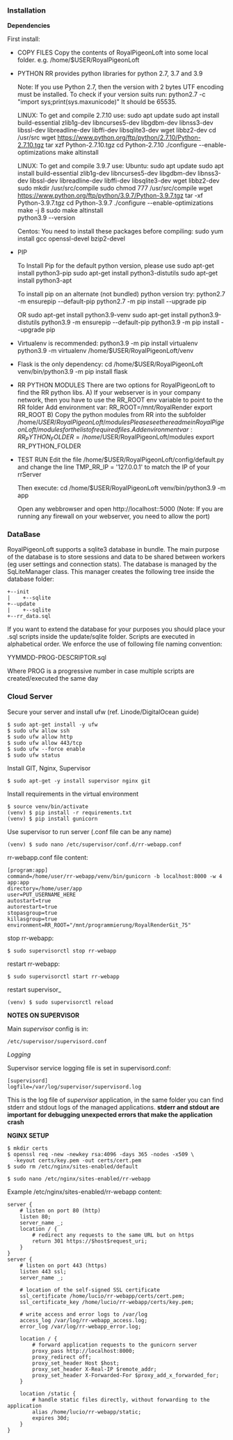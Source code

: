 ### Installation ###

**Dependencies**

First install:

- COPY FILES
	Copy the contents of RoyalPigeonLoft into some local folder.
	e.g. /home/$USER/RoyalPigeonLoft


- PYTHON
  RR provides python libraries for python 2.7, 3.7 and 3.9
  
  Note: If you use Python 2.7, then the version with 2 bytes UTF encoding must be installed.
  To check if your version suits run:
  python2.7 -c "import sys;print(sys.maxunicode)"
  It should be 65535. 

  LINUX: To get and compile 2.7.10 use:
    sudo apt update
	sudo apt install build-essential zlib1g-dev libncurses5-dev libgdbm-dev libnss3-dev libssl-dev libreadline-dev libffi-dev libsqlite3-dev wget libbz2-dev
    cd /usr/src
    wget https://www.python.org/ftp/python/2.7.10/Python-2.7.10.tgz
    tar xzf Python-2.7.10.tgz
    cd Python-2.7.10
    ./configure --enable-optimizations
    make altinstall
	
  LINUX: To get and compile 3.9.7 use:
    Ubuntu:
		sudo apt update
		sudo apt install build-essential zlib1g-dev libncurses5-dev libgdbm-dev libnss3-dev libssl-dev libreadline-dev libffi-dev libsqlite3-dev wget libbz2-dev
		sudo mkdir /usr/src/compile
		sudo chmod 777 /usr/src/compile
		wget https://www.python.org/ftp/python/3.9.7/Python-3.9.7.tgz
		tar -xf Python-3.9.7.tgz
		cd Python-3.9.7
		./configure --enable-optimizations
		make -j 8
		sudo make altinstall	
		python3.9 --version

	Centos:
	    You need to install these packages before compiling:
		sudo yum install gcc openssl-devel bzip2-devel	

	
    
- PIP

	To Install Pip for the default python version, please use
		sudo apt-get install python3-pip
		sudo apt-get install python3-distutils
		sudo apt-get install python3-apt
	
	To install pip on an alternate (not bundled) python version try:
		python2.7 -m ensurepip --default-pip
		python2.7 -m pip install --upgrade pip

    OR
	    sudo apt-get install python3.9-venv
		sudo apt-get install python3.9-distutils
		python3.9 -m ensurepip --default-pip
		python3.9 -m pip install --upgrade pip

	

- Virtualenv is recommended:
    python3.9 -m pip install virtualenv
    python3.9 -m virtualenv  /home/$USER/RoyalPigeonLoft/venv

- Flask is the only dependency:
    cd /home/$USER/RoyalPigeonLoft
    venv/bin/python3.9 -m pip install flask
    


- RR PYTHON MODULES
  There are two options for RoyalPigeonLoft to find the RR python libs.
  A) If your webserver is in your company network, then you have to use the RR_ROOT env variable to point to the RR folder
	 Add environment var:
		RR_ROOT=/mnt/RoyalRender
		export RR_ROOT
  B) Copy the python modules from RR into the subfolder  /home/$USER/RoyalPigeonLoft/modules
     Please see the readme in RoyalPigeonLoft/modules for the list of required files.
	 Add environment var:
		RR_PYTHON_FOLDER=/home/$USER/RoyalPigeonLoft/modules
		export RR_PYTHON_FOLDER
- TEST RUN
  Edit the file /home/$USER/RoyalPigeonLoft/config/default.py 
  and change the line TMP_RR_IP = '127.0.0.1' to match the IP of your rrServer
  
  Then execute:
	cd /home/$USER/RoyalPigeonLoft
	venv/bin/python3.9 -m app
	
  Open any webbrowser and open http://localhost::5000
  (Note: If you are running any firewall on your webserver, you need to allow the port)
	

### DataBase ###
RoyalPigeonLoft supports a sqlite3 database in bundle. The main purpose of the database is to store sessions and data to be
shared between workers (eg user settings and connection stats).
The database is managed by the SqLiteManager class. This manager creates the following tree inside the database folder:

    +--init
    |    +--sqlite
    +--update
    |    +--sqlite
    +--rr_data.sql
    
If you want to extend the database for your purposes you should place your .sql scripts inside the update/sqlite folder.
Scripts are executed in alphabetical order. We enforce the use of following file naming convention:

YYMMDD-PROG-DESCRIPTOR.sql

Where PROG is a progressive number in case multiple scripts are created/executed the same day

### Cloud Server ###
Secure your server and install ufw (ref. Linode/DigitalOcean guide)

    $ sudo apt-get install -y ufw
    $ sudo ufw allow ssh
    $ sudo ufw allow http
    $ sudo ufw allow 443/tcp
    $ sudo ufw --force enable
    $ sudo ufw status

Install GIT, Nginx, Supervisor

    $ sudo apt-get -y install supervisor nginx git

Install requirements in the virtual environment

    $ source venv/bin/activate
    (venv) $ pip install -r requirements.txt
    (venv) $ pip install gunicorn
    
Use supervisor to run server (.conf file can be any name)

    (venv) $ sudo nano /etc/supervisor/conf.d/rr-webapp.conf
    
rr-webapp.conf file content:

    [program:app]
    command=/home/user/rr-webapp/venv/bin/gunicorn -b localhost:8000 -w 4 app:app
    directory=/home/user/app
    user=PUT_USERNAME_HERE
    autostart=true
    autorestart=true
    stopasgroup=true
    killasgroup=true
    environment=RR_ROOT="/mnt/programmierung/RoyalRenderGit_75"

stop rr-webapp:
    
    $ sudo supervisorctl stop rr-webapp
      
restart rr-webapp:
    
    $ sudo supervisorctl start rr-webapp

restart supervisor_

    (venv) $ sudo supervisorctl reload
    
**NOTES ON SUPERVISOR**

Main *supervisor* config is in:

    /etc/supervisor/supervisord.conf

*Logging*

Supervisor service logging file is set in supervisord.conf:
    
    [supervisord]
    logfile=/var/log/supervisor/supervisord.log
    
This is the log file of *supervisor* application, in the same folder you can find stderr and stdout logs of the managed applications. **stderr and stdout are important for debugging unexpected errors that make the application crash**

    
**NGINX SETUP**

    $ mkdir certs
    $ openssl req -new -newkey rsa:4096 -days 365 -nodes -x509 \
      -keyout certs/key.pem -out certs/cert.pem
    $ sudo rm /etc/nginx/sites-enabled/default
    
    $ sudo nano /etc/nginx/sites-enabled/rr-webapp
    
Example /etc/nginx/sites-enabled/rr-webapp content:
    
    server {
        # listen on port 80 (http)
        listen 80;
        server_name _;
        location / {
            # redirect any requests to the same URL but on https
            return 301 https://$host$request_uri;
        }
    }
    server {
        # listen on port 443 (https)
        listen 443 ssl;
        server_name _;
    
        # location of the self-signed SSL certificate
        ssl_certificate /home/lucio/rr-webapp/certs/cert.pem;
        ssl_certificate_key /home/lucio/rr-webapp/certs/key.pem;
    
        # write access and error logs to /var/log
        access_log /var/log/rr-webapp_access.log;
        error_log /var/log/rr-webapp_error.log;
    
        location / {
            # forward application requests to the gunicorn server
            proxy_pass http://localhost:8000;
            proxy_redirect off;
            proxy_set_header Host $host;
            proxy_set_header X-Real-IP $remote_addr;
            proxy_set_header X-Forwarded-For $proxy_add_x_forwarded_for;
        }
    
        location /static {
            # handle static files directly, without forwarding to the application
            alias /home/lucio/rr-webapp/static;
            expires 30d;
        }
    }